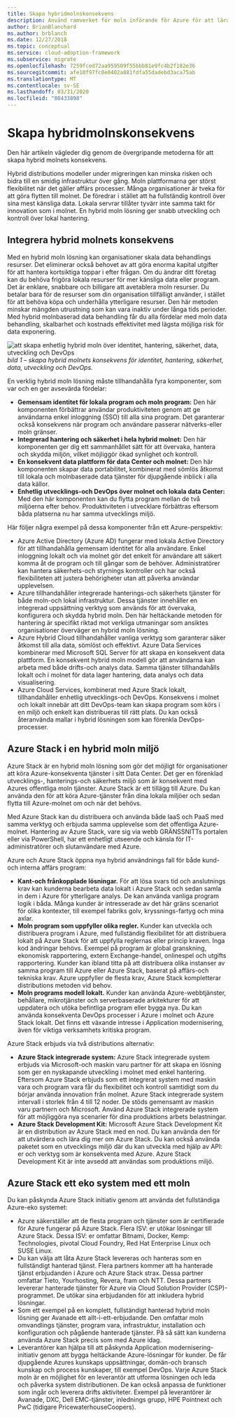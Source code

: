 ```yaml
---
title: Skapa hybridmolnskonsekvens
description: Använd ramverket för moln införande för Azure för att lära dig hur du definierar metoden för att skapa hybrid molnets konsekvens.
author: BrianBlanchard
ms.author: brblanch
ms.date: 12/27/2018
ms.topic: conceptual
ms.service: cloud-adoption-framework
ms.subservice: migrate
ms.openlocfilehash: 7259fced72aa959509f55bbb81e9fc4b2f182e36
ms.sourcegitcommit: afe10f97fc0e0402a881fdfa55dadebd3aca75ab
ms.translationtype: MT
ms.contentlocale: sv-SE
ms.lasthandoff: 03/31/2020
ms.locfileid: "80433898"
---
```

<!-- cSpell:ignore ISVs Bitnami Yourhosting Revera Avanade Pulsant PricewaterhouseCoopers Pointnext -->

# <a name="create-hybrid-cloud-consistency"></a>Skapa hybridmolnskonsekvens

Den här artikeln vägleder dig genom de övergripande metoderna för att skapa hybrid molnets konsekvens.

Hybrid distributions modeller under migreringen kan minska risken och bidra till en smidig infrastruktur över gång. Moln plattformarna ger störst flexibilitet när det gäller affärs processer. Många organisationer är tveka för att göra flytten till molnet. De föredrar i stället att ha fullständig kontroll över sina mest känsliga data. Lokala servrar tillåter tyvärr inte samma takt för innovation som i molnet. En hybrid moln lösning ger snabb utveckling och kontroll över lokal hantering.

## <a name="integrate-hybrid-cloud-consistency"></a>Integrera hybrid molnets konsekvens

Med en hybrid moln lösning kan organisationer skala data behandlings resurser. Det eliminerar också behovet av att göra enorma kapital utgifter för att hantera kortsiktiga toppar i efter frågan. Om du ändrar ditt företag kan du behöva frigöra lokala resurser för mer känsliga data eller program. Det är enklare, snabbare och billigare att avetablera moln resurser. Du betalar bara för de resurser som din organisation tillfälligt använder, i stället för att behöva köpa och underhålla ytterligare resurser. Den här metoden minskar mängden utrustning som kan vara inaktiv under långa tids perioder. Med hybrid molnbaserad data behandling får du alla fördelar med moln data behandling, skalbarhet och kostnads effektivitet med lägsta möjliga risk för data exponering.

![att skapa enhetlig hybrid moln över identitet, hantering, säkerhet, data, utveckling och DevOps](../../_images/hybrid-consistency.png)
*bild 1 – skapa hybrid molnets konsekvens för identitet, hantering, säkerhet, data, utveckling och DevOps.*

En verklig hybrid moln lösning måste tillhandahålla fyra komponenter, som var och en ger avsevärda fördelar:

- **Gemensam identitet för lokala program och moln program:** Den här komponenten förbättrar användar produktiviteten genom att ge användarna enkel inloggning (SSO) till alla sina program. Det garanterar också konsekvens när program och användare passerar nätverks-eller moln gränser.
- **Integrerad hantering och säkerhet i hela hybrid molnet:** Den här komponenten ger dig ett sammanhållet sätt för att övervaka, hantera och skydda miljön, vilket möjliggör ökad synlighet och kontroll.
- **En konsekvent data plattform för data Center och molnet:** Den här komponenten skapar data portabilitet, kombinerat med sömlös åtkomst till lokala och molnbaserade data tjänster för djupgående inblick i alla data källor.
- **Enhetlig utvecklings-och DevOps över molnet och lokala data Center:** Med den här komponenten kan du flytta program mellan de två miljöerna efter behov. Produktiviteten i utvecklare förbättras eftersom båda platserna nu har samma utvecklings miljö.

Här följer några exempel på dessa komponenter från ett Azure-perspektiv:

- Azure Active Directory (Azure AD) fungerar med lokala Active Directory för att tillhandahålla gemensam identitet för alla användare. Enkel inloggning lokalt och via molnet gör det enkelt för användare att säkert komma åt de program och till gångar som de behöver. Administratörer kan hantera säkerhets-och styrnings kontroller och har också flexibiliteten att justera behörigheter utan att påverka användar upplevelsen.
- Azure tillhandahåller integrerade hanterings-och säkerhets tjänster för både moln-och lokal infrastruktur. Dessa tjänster innehåller en integrerad uppsättning verktyg som används för att övervaka, konfigurera och skydda hybrid moln. Den här heltäckande metoden för hantering är specifikt riktad mot verkliga utmaningar som ansiktes organisationer överväger en hybrid moln lösning.
- Azure Hybrid Cloud tillhandahåller vanliga verktyg som garanterar säker åtkomst till alla data, sömlöst och effektivt. Azure Data Services kombinerar med Microsoft SQL Server för att skapa en konsekvent data plattform. En konsekvent hybrid moln modell gör att användarna kan arbeta med både drifts-och analys data. Samma tjänster tillhandahålls lokalt och i molnet för data lager hantering, data analys och data visualisering.
- Azure Cloud Services, kombinerat med Azure Stack lokalt, tillhandahåller enhetlig utvecklings-och DevOps. Konsekvens i molnet och lokalt innebär att ditt DevOps-team kan skapa program som körs i en miljö och enkelt kan distribueras till rätt plats. Du kan också återanvända mallar i hybrid lösningen som kan förenkla DevOps-processer.

## <a name="azure-stack-in-a-hybrid-cloud-environment"></a>Azure Stack i en hybrid moln miljö

Azure Stack är en hybrid moln lösning som gör det möjligt för organisationer att köra Azure-konsekventa tjänster i sitt Data Center. Det ger en förenklad utvecklings-, hanterings-och säkerhets miljö som är konsekvent med Azures offentliga moln tjänster. Azure Stack är ett tillägg till Azure. Du kan använda den för att köra Azure-tjänster från dina lokala miljöer och sedan flytta till Azure-molnet om och när det behövs.

Med Azure Stack kan du distribuera och använda både IaaS och PaaS med samma verktyg och erbjuda samma upplevelse som det offentliga Azure-molnet. Hantering av Azure Stack, vare sig via webb GRÄNSSNITTs portalen eller via PowerShell, har ett enhetligt utseende och känsla för IT-administratörer och slutanvändare med Azure.

Azure och Azure Stack öppna nya hybrid användnings fall för både kund-och interna affärs program:

- **Kant-och frånkopplade lösningar.** För att lösa svars tid och anslutnings krav kan kunderna bearbeta data lokalt i Azure Stack och sedan samla in dem i Azure för ytterligare analys. De kan använda vanliga program logik i båda. Många kunder är intresserade av det här gräns scenariot för olika kontexter, till exempel fabriks golv, kryssnings-fartyg och mina axlar.
- **Moln program som uppfyller olika regler.** Kunder kan utveckla och distribuera program i Azure, med fullständig flexibilitet för att distribuera lokalt på Azure Stack för att uppfylla reglernas eller princip kraven. Inga kod ändringar behövs. Exempel på program är global granskning, ekonomisk rapportering, extern Exchange-handel, onlinespel och utgifts rapportering. Kunder kan ibland titta på att distribuera olika instanser av samma program till Azure eller Azure Stack, baserat på affärs-och tekniska krav. Azure uppfyller de flesta krav, Azure Stack kompletterar distributions metoden vid behov.
- **Moln programs modell lokalt.** Kunder kan använda Azure-webbtjänster, behållare, mikrotjänster och serverbaserade arkitekturer för att uppdatera och utöka befintliga program eller bygga nya. Du kan använda konsekventa DevOps processer i Azure i molnet och Azure Stack lokalt. Det finns ett växande intresse i Application modernisering, även för viktiga verksamhets kritiska program.

Azure Stack erbjuds via två distributions alternativ:

- **Azure Stack integrerade system:** Azure Stack integrerade system erbjuds via Microsoft-och maskin varu partner för att skapa en lösning som ger en nyskapande utveckling i molnet med enkel hantering. Eftersom Azure Stack erbjuds som ett integrerat system med maskin vara och program vara får du flexibilitet och kontroll samtidigt som du börjar använda innovation från molnet. Azure Stack integrerade system intervall i storlek från 4 till 12 noder. De stöds gemensamt av maskin varu partnern och Microsoft. Använd Azure Stack integrerade system för att möjliggöra nya scenarier för dina produktions arbets belastningar.
- **Azure Stack Development Kit:** Microsoft Azure Stack Development Kit är en distribution av Azure Stack med en nod. Du kan använda den för att utvärdera och lära dig mer om Azure Stack. Du kan också använda paketet som en utvecklings miljö där du kan utveckla med hjälp av API: er och verktyg som är konsekventa med Azure. Azure Stack Development Kit är inte avsedd att användas som produktions miljö.

## <a name="azure-stack-one-cloud-ecosystem"></a>Azure Stack ett eko system med ett moln

Du kan påskynda Azure Stack initiativ genom att använda det fullständiga Azure-eko systemet:

<!-- cSpell:ignore ISVs Bitnami Yourhosting Revera Avanade Pulsant PricewaterhouseCoopers -->

- Azure säkerställer att de flesta program och tjänster som är certifierade för Azure fungerar på Azure Stack. Flera ISV: er utökar lösningar till Azure Stack. Dessa ISV: er omfattar Bitnami, Docker, Kemp: Technologies, pivotal Cloud Foundry, Red Hat Enterprise Linux och SUSE Linux.
- Du kan välja att låta Azure Stack levereras och hanteras som en fullständigt hanterad tjänst. Flera partners kommer att ha hanterade tjänst erbjudanden i Azure och Azure Stack strax. Dessa partner omfattar Tieto, Yourhosting, Revera, fram och NTT. Dessa partners levererar hanterade tjänster för Azure via Cloud Solution Provider (CSP)-programmet. De utökar sina erbjudanden för att inkludera hybrid lösningar.
- Som ett exempel på en komplett, fullständigt hanterad hybrid moln lösning ger Avanade ett allt-i-ett-erbjudande. Den omfattar moln omvandlings tjänster, program vara, infrastruktur, installation och konfiguration och pågående hanterade tjänster. På så sätt kan kunderna använda Azure Stack precis som med Azure idag.
- Leverantörer kan hjälpa till att påskynda Application modernisering-initiativ genom att bygga heltäckande Azure-lösningar för kunder. De får djupgående Azures kunskaps uppsättningar, domän-och bransch kunskap och process kunskaper, till exempel DevOps. Varje Azure Stack moln är en möjlighet för en leverantör att utforma lösningen och leda och påverka system distributionen. De kan också anpassa de funktioner som ingår och leverera drifts aktiviteter. Exempel på leverantörer är Avanade, DXC, Dell EMC-tjänster, inlednings grupp, HPE Pointnext och PwC (tidigare PricewaterhouseCoopers).
